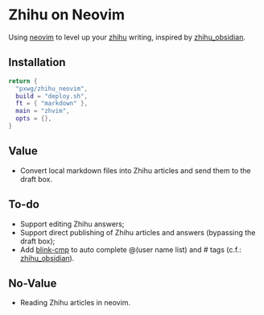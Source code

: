 # Zhihu on Neovim

Using [neovim](https://github.com/neovim/neovim) to level up your [zhihu](https://www.zhihu.com/) writing, inspired by [zhihu_obsidian](https://github.com/dongguaguaguagua/zhihu_obsidian).

## Installation
```lua
return {
  "pxwg/zhihu_neovim",
  build = "deploy.sh",
  ft = { "markdown" },
  main = "zhvim",
  opts = {},
}
```

## Value
- Convert local markdown files into Zhihu articles and send them to the draft box.

## To-do
- Support editing Zhihu answers;
- Support direct publishing of Zhihu articles and answers (bypassing the draft box);
- Add [blink-cmp](https://github.com/Saghen/blink.cmp) to auto complete @(user name list) and # tags (c.f.: [zhihu_obsidian](https://github.com/dongguaguaguagua/zhihu_obsidian)).

## No-Value
- Reading Zhihu articles in neovim.
